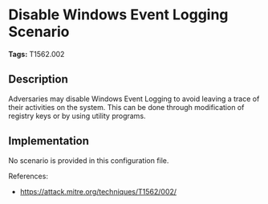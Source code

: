 # Disable Windows Event Logging Scenario

**Tags:** T1562.002

## Description

Adversaries may disable Windows Event Logging to avoid leaving a trace of their activities on the system. This can be done through modification of registry keys or by using utility programs.

## Implementation

No scenario is provided in this configuration file.

References:

- https://attack.mitre.org/techniques/T1562/002/
